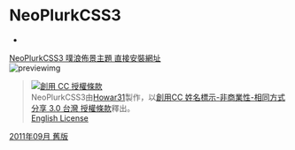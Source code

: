 # NeoPlurkCSS3 #

-

[NeoPlurkCSS3 噗浪佈景主題 直接安裝網址](http://www.plurk.com/installDesign/6421740-67a2491cb3 "本噗浪佈景官方安裝連結")  
![previewimg](http://i.imgur.com/RvBR0JU.png "佈景實際使用預覽")

> <a rel="license" href="http://creativecommons.org/licenses/by-nc-sa/3.0/tw/deed.zh_TW"><img alt="創用 CC 授權條款" style="border-width:0" src="http://i.creativecommons.org/l/by-nc-sa/3.0/tw/88x31.png" /></a><br /><span xmlns:dct="http://purl.org/dc/terms/" property="dct:title">NeoPlurkCSS3</span>由<a xmlns:cc="http://creativecommons.org/ns#" href="http://about.me/howar31" property="cc:attributionName" rel="cc:attributionURL">Howar31</a>製作，以<a rel="license" href="http://creativecommons.org/licenses/by-nc-sa/3.0/tw/deed.zh_TW">創用CC 姓名標示-非商業性-相同方式分享 3.0 台灣 授權條款</a>釋出。<br>
> [English License](http://creativecommons.org/licenses/by-nc-sa/3.0/tw/deed.en<br>)

[2011年09月 舊版](http://howar31.blogspot.tw/2011/09/plurk.html)
